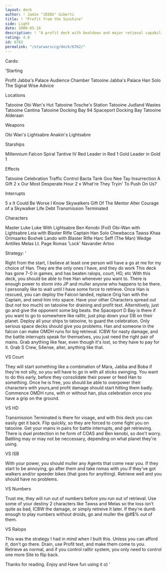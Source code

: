 ```yaml
---
layout: deck
author: ! Jamie "JEEBS" Giberti
title: ! "Profit from the Sunshine"
side: Light
date: 2000-05-16
description: ! "A profit deck with beatdown and major retieval capability."
rating: 4.0
id: 6762
permalink: "/starwarsccg/deck/6762/"
---
```

Cards: 

'Starting

Profit
Jabba's Palace Audience Chamber
Tatooine Jabba's Palace
Han Solo
The Signal
Wise Advice 

Locations

Tatooine Obi Wan's Hut
Tatooine Tosche's Station
Tatooine Judland Wastes
Tatooine Cantina
Tatooine Docking Bay 94
 Spaceport Docking Bay
Tatooine
Alderaan 

Weapons

Obi Wan's Lightsabre
Anakin's Lightsabre 

Starships

Millennium Falcon
Spiral
Tantive IV
Red Leader in Red 1
Gold Leader in Gold 1 

Effects

Tatooine Celebration
Traffic Control
Bacta Tank
Goo Nee Tay
Insurrection
A Gift
2 x Our Most Desperate Hour
2 x What're They Tryin' To Push On Us? 

Interrupts

5 x It Could Be Worse
I Know
Skywalkers
Gift Of The Mentor
Alter
Courage of a Skywalker
Life Debt
Transmission Terminated 

Characters

Master Luke
Luke With Lightsabre
Ben Kenobi (Foil)
Obi-Wan with Lightsabre
Leia with Blaster Rifle
Captain Han Solo
Chewbacca
Tawss Khaa
Orimaarko
Boshek
Lando with Blaster Rifle
Harc Seff (The Man)
Wedge Antilles
Melas
Lt. Page
Romas 'Lock' Navander
Artoo 

Strategy: '

Right from the start, I believe at least one person will have a go at me for my choice of Han.
They are the only ones I have, and they do work
This deck has gone 7-0 in games, and has beaten ralops, court, HD, etc
With this deck, you should be able to free Han whenever you want to. There is enough power to storm into JP and muller anyone who happens to be there.
I personally like to wait until I have some force to retrieve.
Once Han is rescued, you can deploy the Falcon landed, replace Orig han with the Captain, and send him into space.
Have your other Characters spread out (but not too much) on tatooine for draining and profit text. Alternitively, just go and give the opponent some big beats. the Spaceport D Bay is there if you want to go to somewhere like ralltir, just plop down your DB on their planet.
Deploy all your ships to tatooine, to guard the celebration. Only serious space decks should give you problems.
Han and someone in the falcon can make OMDH runs for big retrieval. ICBW for nasty damage, and the battle interrupts speak for themselves, you just need the right pair of mains. Grab anything like fear, even though it's lost, so they have to pay for it. Grab S Crew, S4ense, alter, anything like that.



VS Court

They will start something like a combination of Mara, Jabba and Boba if they're not silly, so you will have to go in with all sticks swinging.
You want to do this early, before they consolidate their power or feed Han to something.
Once he is free, you should be able to overpower their characters with yours,and profit damage should start hitting them badly. Commence OMDH runs, with or without han, plus celebration once you have a grip on the ground.

VS HD

Transmission Terminated is there for visage, and with this deck you can easily get it back. Flip quickly, so they are forced to come fight you on tatooine. Get your mains in pairs for battle interrupts, and get retrieving. There is duel protection in he form of COAS and Ben kenobi, so don't worry. Battling may or may not be neccessary, depending on what planet they're using.

VS ISB

With your power, you should muller any Agents that come near you. If they start to be annoying, go after them and take romas with you if they've got walkers and/or speeder bikes (that goes for anything).
Retrieve well and you should have no problems.

VS Numbers

Trust me, they will run out of numbers before you run out of retrieval. Use some of your destiny 2 characters like Tawss and Melas so the loss isn't quite as bad, ICBW the damage, or simply retreive it later. If they're dumb enough to play numbers without droids, go and muller the @#$% out of them.

VS Ralops

This was the strategy I had in mind when I built this. Unless you can afford it, don't go there. Drain, use Profit text, and make them come to you. Retrieve as normal, and if you control ralltir system, you only need to control one more
Site to flip back.

Thanks for reading. Enjoy and Have fun using it o) '
